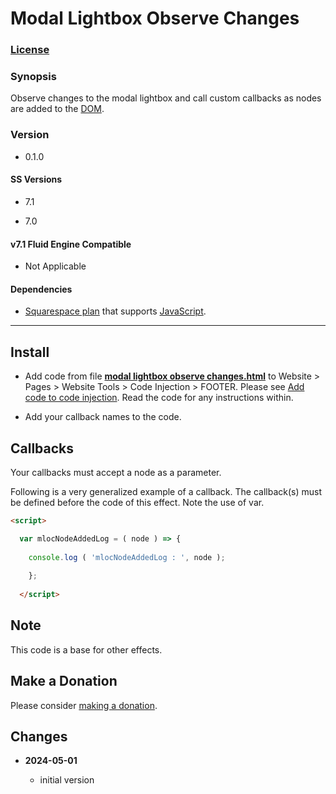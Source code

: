 # Modal Lightbox Observe Changes

### [License][1]

### Synopsis

Observe changes to the modal lightbox and call custom callbacks as nodes are
added to the [DOM][2].

### Version

  * 0.1.0

#### SS Versions

  * 7.1
  
  * 7.0

#### v7.1 Fluid Engine Compatible

  * Not Applicable

#### Dependencies

  * [Squarespace plan][3] that supports [JavaScript][4].

---

## Install

* Add code from file **[modal lightbox observe changes.html][5]** to Website >
  Pages > Website Tools > Code Injection > FOOTER. Please see [Add code to code
  injection][6]. Read the code for any instructions within.
  
* Add your callback names to the code.

## Callbacks

Your callbacks must accept a node as a parameter.

Following is a very generalized example of a callback. The callback(s) must be
defined before the code of this effect. Note the use of var.

```html
<script>

  var mlocNodeAddedLog = ( node ) => {
  
    console.log ( 'mlocNodeAddedLog : ', node );
    
    };
    
  </script>
```

## Note

This code is a base for other effects.

## Make a Donation

Please consider [making a donation][7].

## Changes

<!-- * **2023-07-28**

  * support calling multiple callbacks
  * bumped version to 0.2.0
  -->
* **2024-05-01**

  * initial version

[1]: https://github.com/tomsWebConsulting/twcsl/blob/main/LICENSE.txt#L1
[2]: https://developer.mozilla.org/en-US/docs/Web/API/Document_Object_Model
[3]: https://www.squarespace.com/pricing
[4]: https://en.wikipedia.org/wiki/JavaScript
[5]: form%20block%20wrapper%20observe%20changes.html#L1
[6]: https://support.squarespace.com/hc/en-us/articles/205815908-Using-code-injection#toc-add-code-to-code-injection
[7]: https://github.com/tomsWebConsulting/twcsl#make-a-donation

